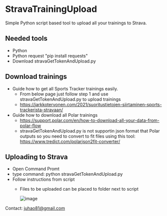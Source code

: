 # StravaTrainingUpload
Simple Python script based tool to upload all your trainings to Strava. 

## Needed tools
- Python
- Python request "pip install requests"
- Download stravaGetTokenAndUpload.py

## Download trainings
- Guide how to get all Sports Tracker trainings easily.
   * From below page just follow step 1 and use stravaGetTokenAndUpload.py to upload trainings
   * https://jarkkotervonen.com/2021/suoritustietojen-siirtaminen-sports-trackerista-stravaan/
- Guide how to download all Polar trainings
   * https://support.polar.com/en/how-to-download-all-your-data-from-polar-flow
   * stravaGetTokenAndUpload.py is not supportin json format that Polar outputs so you need to convert to fit files using this tool: https://www.tredict.com/polarjson2fit-converter/

## Uploading to Strava
- Open Command Promt
- type command: python stravaGetTokenAndUpload.py
- Follow instructions from script
   * Files to be uploaded can be placed to folder next to script
     
     ![image](https://github.com/JuhaO81/StravaTrainingUpload/assets/29195184/f695b61d-4565-44aa-99e7-6cbca4c72aee)


Contact: juhao81@gmail.com
